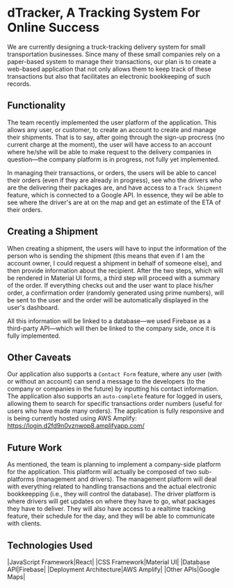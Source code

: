 # dTracker, A Tracking System For Online Success

We are currently designing a truck-tracking delivery system for small transportation businesses. Since many of these small companies rely on a paper-based system to manage their transactions, our plan is to create a web-based application that not only allows them to keep track of these transactions but also that facilitates an electronic bookkeeping of such records.

## Functionality

The team recently implemented the user platform of the application. This allows any user, or customer, to create an account to create and manage their shipments. That is to say, after going through the sign-up procress (no current charge at the moment), the user will have access to an account where he/she will be able to make request to the delivery companies in question&mdash;the company platform is in progress, not fully yet implemented.

In managing their transactions, or orders, the users will be able to cancel their orders (even if they are already in progress), see who the drivers who are the delivering their packages are, and have access to a `Track Shipment` feature, which is connected to a Google API. In essence, they wil be able to see where the driver's are at on the map and get an estimate of the ETA of their orders.

## Creating a Shipment

When creating a shipment, the users will have to input the information of the person who is sending the shipment (this means that even if I am the account owner, I could request a shipment in behalf of someone else), and then provide information about the recipient. After the two steps, which will be rendered in Material UI forms, a third step will proceed with a summary of the order. If everything checks out and the user want to place his/her order, a confirmation order (randomly generated using prime numbers), will be sent to the user and the order will be automatically displayed in the user's dashboard.

All this information will be linked to a database&mdash;we used Firebase as a third-party API&mdash;which will then be linked to the company side, once it is fully implemented.

## Other Caveats

Our application also supports a `Contact Form` feature, where any user (with or without an account) can send a message to the developers (to the company or companies in the future) by inputting his contact information. The application also supports an `auto-complete` feature for logged in users, allowing them to search for specific transactions order numbers (useful for users who have made many orders). The application is fully responsive and is being currently hosted using AWS Amplify: https://login.d2fd9n0vznwop8.amplifyapp.com/

## Future Work

As mentioned, the team is planning to implement a company-side platform for the application. This platform will actually be composed of two sub-platforms (management and drivers). The management platform will deal with everything related to handling transactions and the actual electronic bookkeepping (i.e., they will control the database). The driver platform is where drivers will get updates on where they have to go, what packages they have to deliver. They will also have access to a realtime tracking feature, their schedule for the day, and they will be able to communicate with clients.

## Technologies Used

|JavaScript Framework|React|
|CSS Framework|Material UI|
|Database API|Firebase|
|Deployment Architecture|AWS Amplify|
|Other APIs|Google Maps|
